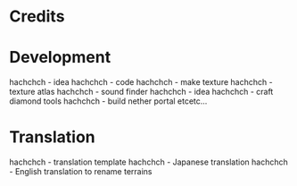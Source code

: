 # Credits
# Development
hachchch - idea
hachchch - code
hachchch - make texture
hachchch - texture atlas
hachchch - sound finder
hachchch - idea
hachchch - craft diamond tools
hachchch - build nether portal etcetc...
# Translation
hachchch - translation template
hachchch - Japanese translation
hachchch - English translation to rename terrains

